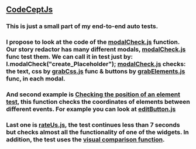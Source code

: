 ## [CodeCeptJs](https://codecept.io/)

### This is just a small part of my end-to-end auto tests. 
### I propose to look at the code of the [modalCheck.js](https://github.com/Mybono/CodeCeptJs/blob/main/modalCheck.js) function. Our story redactor has many different  modals, [modalCheck.js](https://github.com/Mybono/CodeCeptJs/blob/main/modalCheck.js) func test them. We can call it in test just by: I.modalCheck("create_Placeholder"); [modalCheck.js](https://github.com/Mybono/CodeCeptJs/blob/main/modalCheck.js) checks: the text, css by [grabCss.js](https://github.com/Mybono/CodeCeptJs/blob/main/grabCss.js) func & buttons by [grabElements.js](https://github.com/Mybono/CodeCeptJs/blob/main/grabElements.js) func, in each modal.

### And second example is [Checking the position of an element test](https://github.com/Mybono/CodeCeptJs/blob/main/checkPos.js), this function checks the coordinates of elements between different events. For example you can look at [editButton.js](https://github.com/Mybono/CodeCeptJs/blob/main/editButton.js)

### Last one is [rateUs.js](https://github.com/Mybono/CodeCeptJs/blob/main/rateUs.js), the test continues less than 7 seconds but checks almost all the functionality of one of the widgets. In addition, the test uses the [visual comparison function](https://github.com/Mybono/CodeCeptJs/blob/main/elementVisualCompare.js).
